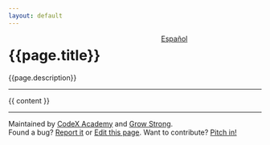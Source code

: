 ```yaml
---
layout: default
---
```

<span style="float: right; width: 200px"><a id="spanish-link" href="#" style="display: hidden; text-align: right;">Español</a></span>
<h1>{{page.title}}</h1>

{{page.description}}

<p><hr/></p>

{{ content }}

<p><hr/></p>

<p>Maintained by <a href='https://codex.academy'>CodeX Academy</a> and <a href='https://growstrong.io'>Grow Strong</a>.<br/>
Found a bug? <a href='{{site.github.repository_url}}/issues}}'>Report it</a> or <a href="{{site.github.repository_url}}/blob/master/{{page.path}}">Edit this page</a>. Want to contribute? <a href="{{ link /contributing.md }}">Pitch in!</a></p>

<script>
setTimeout(()=> {
    const url = "{{page.url}}";
    const es_url = url.replace(".html","-es.html");
    const link = document.getElementById("spanish-link");
    console.log("es_url", es_url);
    console.log("link", link);
    link.href = es_url;
    link.style.display = "inline";
}, 500);
</script>
